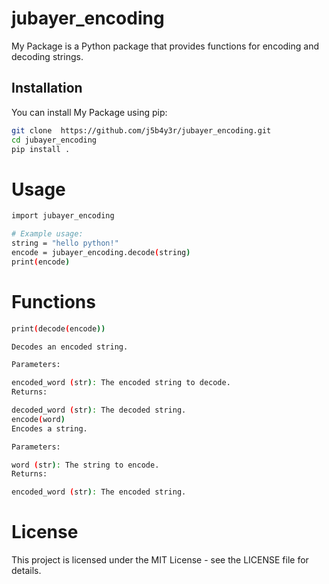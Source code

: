 # jubayer_encoding

My Package is a Python package that provides functions for encoding and decoding strings.

## Installation

You can install My Package using pip:

```bash
git clone  https://github.com/j5b4y3r/jubayer_encoding.git
cd jubayer_encoding
pip install .
```

# Usage
```bash
import jubayer_encoding

# Example usage:
string = "hello python!"
encode = jubayer_encoding.decode(string)
print(encode)
```
 # Functions
```bash
print(decode(encode))

Decodes an encoded string.

Parameters:

encoded_word (str): The encoded string to decode.
Returns:

decoded_word (str): The decoded string.
encode(word)
Encodes a string.

Parameters:

word (str): The string to encode.
Returns:

encoded_word (str): The encoded string.
```
# License
This project is licensed under the MIT License - see the LICENSE file for details.
